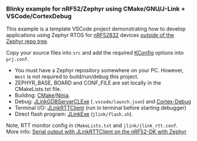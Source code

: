 ### Blinky example for nRF52/Zephyr using CMake/GNU/J-Link + VSCode/CortexDebug

This example is a template VSCode project demonstrating how to develop applications using Zephyr RTOS for [nRF52832](https://www.nordicsemi.com/Software-and-Tools/Development-Kits/nRF52-DK) devices [*outside* of the Zephyr repo tree](https://docs.zephyrproject.org/1.13.0/application/application.html). 

Copy your source files into `src` and add the required [KConfig](https://docs.zephyrproject.org/latest/reference/kconfig/index.html) options into `prj.conf`.

- You must have a Zephyr repository somewhere on your PC. However, `West` is not required to build/run/debug this project.
- ZEPHYR_BASE, BOARD and CONF_FILE are set locally in the CMakeLists.txt file.
- Building: [CMake](https://code.visualstudio.com/docs/cpp/cmake-linux)/[Ninja](https://ninja-build.org/).
- Debug: [JLinkGDBServerCLExe](https://www.segger.com/products/debug-probes/j-link/tools/j-link-gdb-server/about-j-link-gdb-server/) (`.vscode/launch.json`) and [Cortex-Debug](https://marketplace.visualstudio.com/items?itemName=marus25.cortex-debug)
- Terminal I/O: [JLinkRTTClient](https://www.segger.com/products/debug-probes/j-link/technology/about-real-time-transfer/) (run in terminal before starting debugger)
- Direct flash program: [JLinkExe](https://www.segger.com/products/debug-probes/j-link/tools/j-link-commander/) (`jlink/flash.sh`).

Note, RTT monitor config in `CMakeLists.txt` and `jlink/jlink_rtt.conf`. More info: [Serial output with JLinkRTTClient on the nRF52-DK with Zephyr](https://bitshiftjo.cluster026.hosting.ovh.net/2020/10/03/serial-output-with-jlinkrttclient-on-the-nrf52-dk-with-zephyr/)

